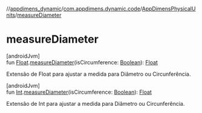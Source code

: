 //[appdimens_dynamic](../../../index.md)/[com.appdimens.dynamic.code](../index.md)/[AppDimensPhysicalUnits](index.md)/[measureDiameter](measure-diameter.md)

# measureDiameter

[androidJvm]\
fun [Float](https://kotlinlang.org/api/core/kotlin-stdlib/kotlin/-float/index.html).[measureDiameter](measure-diameter.md)(isCircumference: [Boolean](https://kotlinlang.org/api/core/kotlin-stdlib/kotlin/-boolean/index.html)): [Float](https://kotlinlang.org/api/core/kotlin-stdlib/kotlin/-float/index.html)

Extensão de Float para ajustar a medida para Diâmetro ou Circunferência.

[androidJvm]\
fun [Int](https://kotlinlang.org/api/core/kotlin-stdlib/kotlin/-int/index.html).[measureDiameter](measure-diameter.md)(isCircumference: [Boolean](https://kotlinlang.org/api/core/kotlin-stdlib/kotlin/-boolean/index.html)): [Float](https://kotlinlang.org/api/core/kotlin-stdlib/kotlin/-float/index.html)

Extensão de Int para ajustar a medida para Diâmetro ou Circunferência.